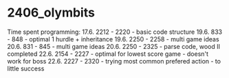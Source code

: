 # 2406_olymbits

Time spent programming:
17.6. 2212 - 2220 - basic code structure
19.6. 833 - 848 - optimal 1 hurdle + inheritance
19.6. 2250 - 2258 - multi game ideas
20.6. 831 - 845 - multi game ideas
20.6. 2250 - 2325 - parse code, wood II completed
22.6. 2154 - 2227 - optimal for lowest score game - doesn't work for boss
22.6. 2227 - 2320 - trying most common prefered action - to little success

